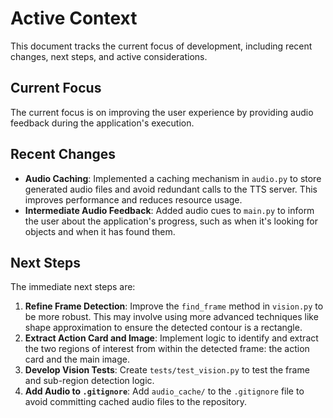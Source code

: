 # Active Context

This document tracks the current focus of development, including recent changes, next steps, and active considerations.

## Current Focus

The current focus is on improving the user experience by providing audio feedback during the application's execution.

## Recent Changes

- **Audio Caching**: Implemented a caching mechanism in `audio.py` to store generated audio files and avoid redundant calls to the TTS server. This improves performance and reduces resource usage.
- **Intermediate Audio Feedback**: Added audio cues to `main.py` to inform the user about the application's progress, such as when it's looking for objects and when it has found them.

## Next Steps

The immediate next steps are:

1.  **Refine Frame Detection**: Improve the `find_frame` method in `vision.py` to be more robust. This may involve using more advanced techniques like shape approximation to ensure the detected contour is a rectangle.
2.  **Extract Action Card and Image**: Implement logic to identify and extract the two regions of interest from within the detected frame: the action card and the main image.
3.  **Develop Vision Tests**: Create `tests/test_vision.py` to test the frame and sub-region detection logic.
4.  **Add Audio to `.gitignore`**: Add `audio_cache/` to the `.gitignore` file to avoid committing cached audio files to the repository.
